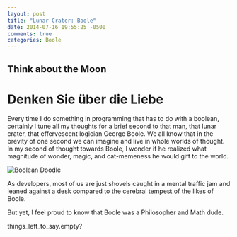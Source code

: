 ```yaml
---
layout: post
title: "Lunar Crater: Boole"
date: 2014-07-16 19:55:25 -0500
comments: true
categories: Boole
---
```


## Think about the Moon
#  Denken Sie über die Liebe

Every time I do something in programming that has to do with a boolean, certainly I tune all my thoughts for a brief second to that man, that lunar crater, that effervescent logician George Boole. We all know that in the brevity of one second we can imagine and live in whole worlds of thought. In my second of thought towards Boole, I wonder if he realized what magnitude of wonder, magic, and cat-memeness he would gift to the world.

![Boolean Doodle](https://pbs.twimg.com/media/BstWu6QCQAAb66k.jpg:large)


As developers, most of us are just shovels caught in a mental traffic jam and leaned against a desk compared to the cerebral tempest of the likes of Boole.

But yet, I feel proud to know that Boole was a Philosopher and Math dude.


things_left_to_say.empty?
